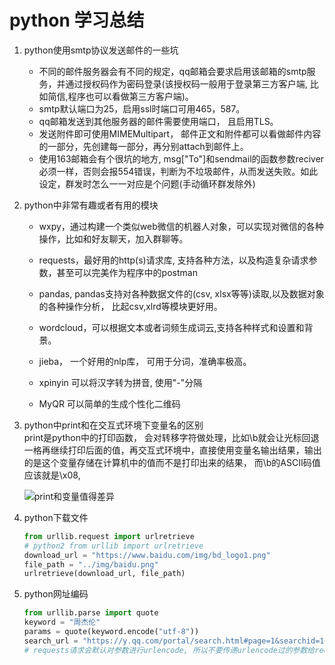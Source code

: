 # python 学习总结

1. python使用smtp协议发送邮件的一些坑
    * 不同的邮件服务器会有不同的规定，qq邮箱会要求启用该邮箱的smtp服务，并通过授权码作为密码登录(该授权码一般用于登录第三方客户端, 比如简信,程序也可以看做第三方客户端)。
    * smtp默认端口为25，启用ssl时端口可用465，587。
    * qq邮箱发送到其他服务器的邮件需要使用端口， 且启用TLS。
    * 发送附件即可使用MIMEMultipart，
    邮件正文和附件都可以看做邮件内容的一部分，先创建每一部分，再分别attach到邮件上。
    * 使用163邮箱会有个很坑的地方, msg["To"]和sendmail的函数参数reciver必须一样，否则会报554错误，判断为不垃圾邮件，从而发送失败。如此设定，群发时怎么一一对应是个问题(手动循环群发除外)

2. python中非常有趣或者有用的模块
    * wxpy，通过构建一个类似web微信的机器人对象，可以实现对微信的各种操作，比如和好友聊天，加入群聊等。

    * requests，最好用的http(s)请求库, 支持各种方法，以及构造复杂请求参数，甚至可以完美作为程序中的postman

    * pandas, pandas支持对各种数据文件的(csv, xlsx等等)读取,以及数据对象的各种操作分析， 比起csv,xlrd等模块更好用。
    
    * wordcloud，可以根据文本或者词频生成词云,支持各种样式和设置和背景。
    
    * jieba， 一个好用的nlp库， 可用于分词，准确率极高。
    
    * xpinyin 可以将汉字转为拼音, 使用"-"分隔
    
    * MyQR 可以简单的生成个性化二维码

3. python中print和在交互式环境下变量名的区别  
    print是python中的打印函数， 会对转移字符做处理，比如\b就会让光标回退一格再继续打印后面的值，再交互式环境中，直接使用变量名输出结果，输出的是这个变量存储在计算机中的值而不是打印出来的结果， 而\b的ASCII码值应该就是\x08,  

    ![print和变量值得差异](../img/diff.jpg)
    
4. python下载文件
    ```python
   from urllib.request import urlretrieve
   # python2 from urllib import urlretrieve
   download_url = "https://www.baidu.com/img/bd_logo1.png"
   file_path = "../img/baidu.png"
   urlretrieve(download_url, file_path)

    ```
    
5. python网址编码
    ```python
   from urllib.parse import quote
   keyword = "周杰伦"
   params = quote(keyword.encode("utf-8"))
   search_url = "https://y.qq.com/portal/search.html#page=1&searchid=1&remoteplace=txt.yqq.top&t=song&w={}".format(params)
   # requests请求会默认对参数进行urlencode, 所以不要传递urlencode过的参数给requests请求

    ```